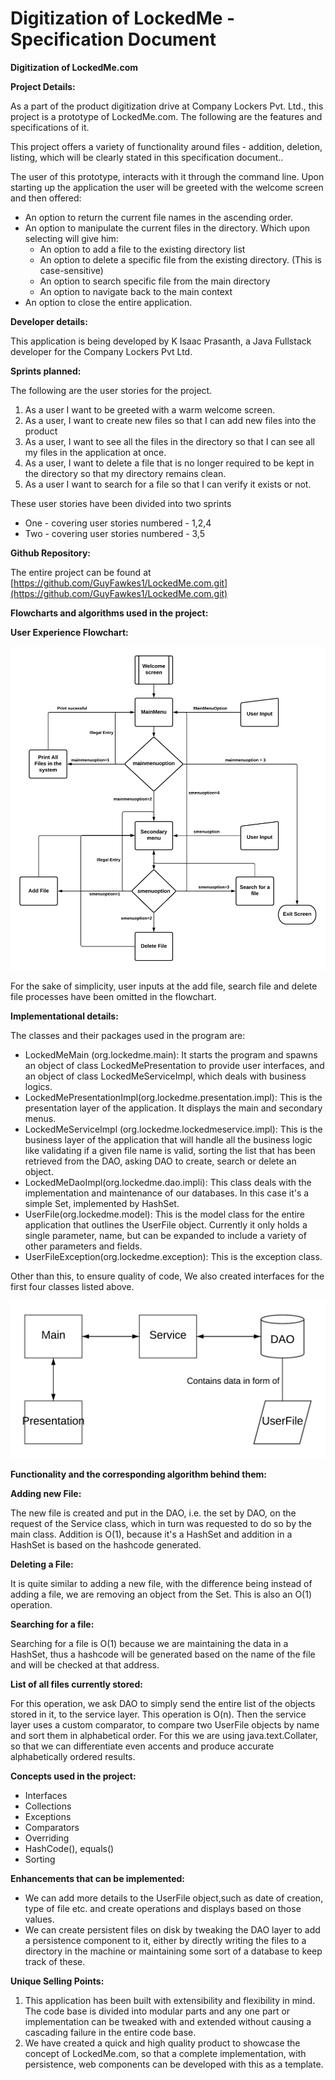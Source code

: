 # Digitization of LockedMe - Specification Document

**Digitization of LockedMe.com**

**Project Details:**

As a part of the product digitization drive at Company Lockers Pvt. Ltd., this project is a prototype of LockedMe.com. The following are the features and specifications of it.

This project offers a variety of functionality around files - addition, deletion, listing, which will be clearly stated in this specification document..

The user of this prototype, interacts with it through the command line. Upon starting up the application the user will be greeted with the welcome screen and then offered:

- An option to return the current file names in the ascending order.
- An option to manipulate the current files in the directory. Which upon selecting will give him:
    - An option to add a file to the existing directory list
    - An option to delete a specific file from the existing directory. (This is case-sensitive)
    - An option to search specific file from the main directory
    - An option to navigate back to the main context
- An option to close the entire application.

**Developer details:**

This application is being developed by K Isaac Prasanth, a Java Fullstack developer for the Company Lockers Pvt Ltd.

**Sprints planned:**

The following are the user stories for the project.

1. As a user I want to be greeted with a warm welcome screen.
2. As a user, I want to create new files so that I can add new files into the product
3. As a user, I want to see all the files in the directory so that I can see all my files in the application at once.
4. As a user, I want to delete a file that is no longer required to be kept in the directory so that my directory remains clean.
5. As a user I want to search for a file so that I can verify it exists or not.

These user stories have been divided into two sprints

- One - covering user stories numbered - 1,2,4
- Two - covering user stories numbered - 3,5

**Github Repository:**

The entire project can be found at [https://github.com/GuyFawkes1/LockedMe.com.git](https://github.com/GuyFawkes1/LockedMe.com.git)

**Flowcharts and algorithms used in the project:**

**User Experience Flowchart:**

![UXFlow](/FlowCharts/UXFlowChart.png)

For the sake of simplicity, user inputs at the add file, search file and delete file processes have been omitted in the flowchart.

**Implementational details:**

The classes and their packages used in the program are:

- LockedMeMain (org.lockedme.main): It starts the program and spawns an object of class LockedMePresentation to provide user interfaces, and an object of class LockedMeServiceImpl, which deals with business logics.
- LockedMePresentationImpl(org.lockedme.presentation.impl): This is the presentation layer of the application. It displays the main and secondary menus.
- LockedMeServiceImpl (org.lockedme.lockedmeservice.impl): This is the business layer of the application that will handle all the business logic like validating if a given file name is valid, sorting the list that has been retrieved from the DAO, asking DAO to create, search or delete an object.
- LockedMeDaoImpl(org.lockedme.dao.impli): This class deals with the implementation and maintenance of our databases. In this case it's a simple Set, implemented by HashSet.
- UserFile(org.lockedme.model): This is the model class for the entire application that outlines the UserFile object. Currently it only holds a single parameter, name, but can be expanded to include a variety of other parameters and fields.
- UserFileException(org.lockedme.exception): This is the exception class.

Other than this, to ensure quality of code, We also created interfaces for the first four classes listed above.

![ClassesFlow](/FlowCharts/ClassesFlow.png)

**Functionality and the corresponding algorithm behind them:**

**Adding new File:**

The new file is created and put in the DAO, i.e. the set by DAO, on the request of the Service class, which in turn was requested to do so by the main class. Addition is O(1), because it's a HashSet and addition in a HashSet is based on the hashcode generated.

**Deleting a File:**

It is quite similar to adding a new file, with the difference being instead of adding a file, we are removing an object from the Set. This is also an O(1) operation.

**Searching for a file:**

Searching for a file is O(1) because we are maintaining the data in a HashSet, thus a hashcode will be generated based on the name of the file and will be checked at that address.

**List of all files currently stored:**

For this operation, we ask DAO to simply send the entire list of the objects stored in it, to the service layer. This operation is O(n). Then the service layer uses a custom comparator, to compare two UserFile objects by name and sort them in alphabetical order. For this we are using java.text.Collater, so that we can differentiate even accents and produce accurate alphabetically ordered results.

**Concepts used in the project:**

- Interfaces
- Collections
- Exceptions
- Comparators
- Overriding
- HashCode(), equals()
- Sorting

**Enhancements that can be implemented:**

- We can add more details to the UserFile object,such as date of creation, type of file etc. and create operations and displays based on those values.
- We can create persistent files on disk by tweaking the DAO layer to add a persistence component to it, either by directly writing the files to a directory in the machine or maintaining some sort of a database to keep track of these.

**Unique Selling Points:**

1. This application has been built with extensibility and flexibility in mind. The code base is divided into modular parts and any one part or implementation can be tweaked with and extended without causing a cascading failure in the entire code base.
2. We have created a quick and high quality product to showcase the concept of LockedMe.com, so that a complete implementation, with persistence, web components can be developed with this as a template.
